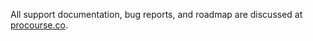 All support documentation, bug reports, and roadmap are discussed at [procourse.co](https://procourse.co).
